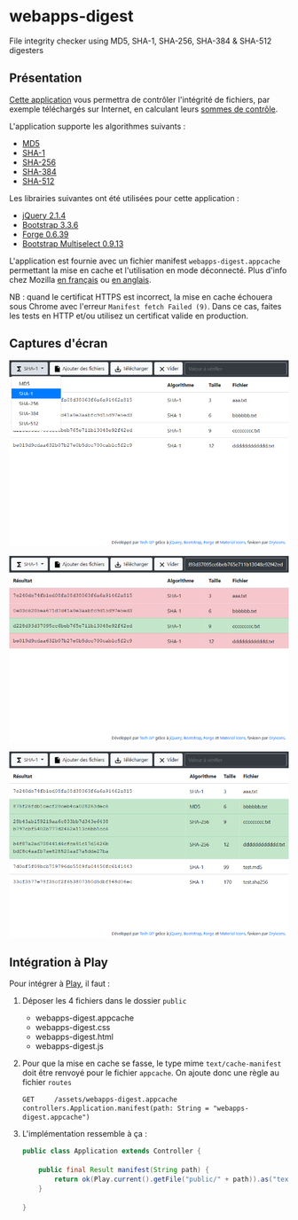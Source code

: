# webapps-digest

File integrity checker using MD5, SHA-1, SHA-256, SHA-384 &amp; SHA-512 digesters

## Présentation

[Cette application](./webapp/webapps-digest.html) vous permettra de contrôler l'intégrité de fichiers, par exemple téléchargés sur Internet, en calculant leurs [sommes de contrôle](https://fr.wikipedia.org/wiki/Somme_de_contr%C3%B4le).

L'application supporte les algorithmes suivants :

- [MD5](https://fr.wikipedia.org/wiki/MD5)
- [SHA-1](https://fr.wikipedia.org/wiki/SHA-1)
- [SHA-256](https://fr.wikipedia.org/wiki/SHA-2)
- [SHA-384](https://fr.wikipedia.org/wiki/SHA-2)
- [SHA-512](https://fr.wikipedia.org/wiki/SHA-2)

Les librairies suivantes ont été utilisées pour cette application :

- [jQuery 2.1.4](http://jquery.com/)
- [Bootstrap 3.3.6](http://getbootstrap.com/css/)
- [Forge 0.6.39](https://github.com/digitalbazaar/forge)
- [Bootstrap Multiselect 0.9.13](https://github.com/davidstutz/bootstrap-multiselect)

L'application est fournie avec un fichier manifest `webapps-digest.appcache` permettant la mise en cache et l'utilisation en mode déconnecté. Plus d'info chez Mozilla [en français](https://developer.mozilla.org/fr/docs/Utiliser_Application_Cache) ou [en anglais](https://developer.mozilla.org/en-US/docs/Web/HTML/Using_the_application_cache).

NB : quand le certificat HTTPS est incorrect, la mise en cache échouera sous Chrome avec l'erreur `Manifest fetch Failed (9)`. Dans ce cas, faites les tests en HTTP et/ou utilisez un certificat valide en production.

## Captures d'écran

![Présentation de l'IHM](./screenshots/webapps-digest-1.png "Présentation de l'IHM")

![Exemple de recherche/comparaison](./screenshots/webapps-digest-2.png "Exemple de recherche/comparaison")

![Interface responsive et barre de progression](./screenshots/webapps-digest-3.png "Interface responsive et barre de progression")

## Intégration à Play

Pour intégrer à [Play](https://www.playframework.com/), il faut :

1. Déposer les 4 fichiers dans le dossier `public`

    - webapps-digest.appcache
    - webapps-digest.css
    - webapps-digest.html
    - webapps-digest.js

2. Pour que la mise en cache se fasse, le type mime `text/cache-manifest` doit être renvoyé pour le fichier `appcache`. On ajoute donc une règle au fichier `routes`

    ```
    GET		/assets/webapps-digest.appcache		controllers.Application.manifest(path: String = "webapps-digest.appcache")
    ```

3. L'implémentation ressemble à ça :

    ```java
    public class Application extends Controller {

    	public final Result manifest(String path) {
    		return ok(Play.current().getFile("public/" + path)).as("text/cache-manifest");
    	}

    }
    ```
